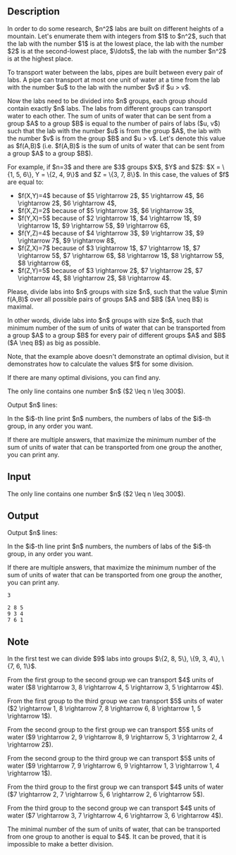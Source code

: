 ## Description

<div><p>In order to do some research, $n^2$ labs are built on different heights of a mountain. Let's enumerate them with integers from $1$ to $n^2$, such that the lab with the number $1$ is at the lowest place, the lab with the number $2$ is at the second-lowest place, $\ldots$, the lab with the number $n^2$ is at the highest place.</p><p>To transport water between the labs, pipes are built between every pair of labs. A pipe can transport at most one unit of water at a time from the lab with the number $u$ to the lab with the number $v$ if $u &gt; v$.</p><p>Now the labs need to be divided into $n$ groups, each group should contain exactly $n$ labs. The labs from different groups can transport water to each other. The sum of units of water that can be sent from a group $A$ to a group $B$ is equal to the number of pairs of labs ($u, v$) such that the lab with the number $u$ is from the group $A$, the lab with the number $v$ is from the group $B$ and $u &gt; v$. Let's denote this value as $f(A,B)$ (i.e. $f(A,B)$ is the sum of units of water that can be sent from a group $A$ to a group $B$).</p><p>For example, if $n=3$ and there are $3$ groups $X$, $Y$ and $Z$: $X = \{1, 5, 6\}, Y = \{2, 4, 9\}$ and $Z = \{3, 7, 8\}$. In this case, the values of $f$ are equal to:</p><ul> <li> $f(X,Y)=4$ because of $5 \rightarrow 2$, $5 \rightarrow 4$, $6 \rightarrow 2$, $6 \rightarrow 4$, </li><li> $f(X,Z)=2$ because of $5 \rightarrow 3$, $6 \rightarrow 3$, </li><li> $f(Y,X)=5$ because of $2 \rightarrow 1$, $4 \rightarrow 1$, $9 \rightarrow 1$, $9 \rightarrow 5$, $9 \rightarrow 6$, </li><li> $f(Y,Z)=4$ because of $4 \rightarrow 3$, $9 \rightarrow 3$, $9 \rightarrow 7$, $9 \rightarrow 8$, </li><li> $f(Z,X)=7$ because of $3 \rightarrow 1$, $7 \rightarrow 1$, $7 \rightarrow 5$, $7 \rightarrow 6$, $8 \rightarrow 1$, $8 \rightarrow 5$, $8 \rightarrow 6$, </li><li> $f(Z,Y)=5$ because of $3 \rightarrow 2$, $7 \rightarrow 2$, $7 \rightarrow 4$, $8 \rightarrow 2$, $8 \rightarrow 4$. </li></ul><p>Please, divide labs into $n$ groups with size $n$, such that the value $\min f(A,B)$ over all possible pairs of groups $A$ and $B$ ($A \neq B$) is <span class="tex-font-style-bf">maximal</span>.</p><p>In other words, divide labs into $n$ groups with size $n$, such that minimum number of the sum of units of water that can be transported from a group $A$ to a group $B$ for every pair of different groups $A$ and $B$ ($A \neq B$) as big as possible.</p><p>Note, that the example above doesn't demonstrate an optimal division, but it demonstrates how to calculate the values $f$ for some division.</p><p>If there are many optimal divisions, you can find any.</p></div><div class="input-specification"><p>The only line contains one number $n$ ($2 \leq n \leq 300$).</p></div><div class="output-specification"><p>Output $n$ lines:</p><p>In the $i$-th line print $n$ numbers, the numbers of labs of the $i$-th group, in any order you want.</p><p>If there are multiple answers, that maximize the minimum number of the sum of units of water that can be transported from one group the another, you can print any.</p></div>

## Input

<p>The only line contains one number $n$ ($2 \leq n \leq 300$).</p>

## Output

<p>Output $n$ lines:</p><p>In the $i$-th line print $n$ numbers, the numbers of labs of the $i$-th group, in any order you want.</p><p>If there are multiple answers, that maximize the minimum number of the sum of units of water that can be transported from one group the another, you can print any.</p>





```input1
3
```




```output1
2 8 5
9 3 4
7 6 1
```



## Note

<p>In the first test we can divide $9$ labs into groups $\{2, 8, 5\}, \{9, 3, 4\}, \{7, 6, 1\}$.</p><p>From the first group to the second group we can transport $4$ units of water ($8 \rightarrow 3, 8 \rightarrow 4, 5 \rightarrow 3, 5 \rightarrow 4$).</p><p>From the first group to the third group we can transport $5$ units of water ($2 \rightarrow 1, 8 \rightarrow 7, 8 \rightarrow 6, 8 \rightarrow 1, 5 \rightarrow 1$).</p><p>From the second group to the first group we can transport $5$ units of water ($9 \rightarrow 2, 9 \rightarrow 8, 9 \rightarrow 5, 3 \rightarrow 2, 4 \rightarrow 2$).</p><p>From the second group to the third group we can transport $5$ units of water ($9 \rightarrow 7, 9 \rightarrow 6, 9 \rightarrow 1, 3 \rightarrow 1, 4 \rightarrow 1$).</p><p>From the third group to the first group we can transport $4$ units of water ($7 \rightarrow 2, 7 \rightarrow 5, 6 \rightarrow 2, 6 \rightarrow 5$).</p><p>From the third group to the second group we can transport $4$ units of water ($7 \rightarrow 3, 7 \rightarrow 4, 6 \rightarrow 3, 6 \rightarrow 4$).</p><p>The minimal number of the sum of units of water, that can be transported from one group to another is equal to $4$. It can be proved, that it is impossible to make a better division.</p>
